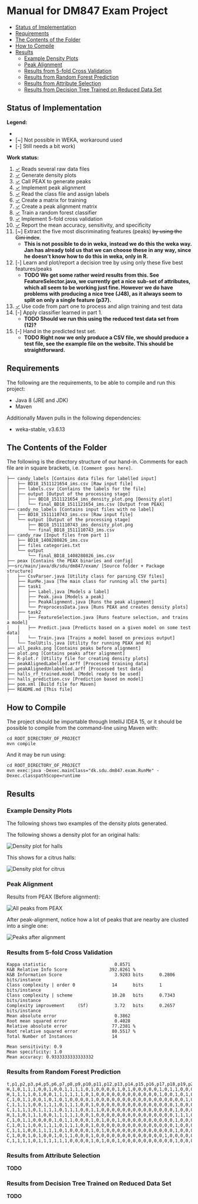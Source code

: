 # Manual for DM847 Exam Project

<!-- MarkdownTOC -->

- [Status of Implementation](#status-of-implementation)
- [Requirements](#requirements)
- [The Contents of the Folder](#the-contents-of-the-folder)
- [How to Compile](#how-to-compile)
- [Results](#results)
    - [Example Density Plots](#example-density-plots)
    - [Peak Alignment](#peak-alignment)
    - [Results from 5-fold Cross Validation](#results-from-5-fold-cross-validation)
    - [Results from Random Forest Prediction](#results-from-random-forest-prediction)
    - [Results from Attribute Selection](#results-from-attribute-selection)
    - [Results from Decision Tree Trained on Reduced Data Set](#results-from-decision-tree-trained-on-reduced-data-set)

<!-- /MarkdownTOC -->

## Status of Implementation

__Legend:__

  - [✓]: Done, 
  - [~] Not possible in WEKA, workaround used
  - [-] Still needs a bit work)

__Work status:__

  1. [✓] Reads several raw data files
  2. [✓] Generate density plots
  3. [✓] Call PEAX to generate peaks
  4. [✓] Implement peak alignment
  5. [✓] Read the class file and assign labels
  6. [✓] Create a matrix for training
  7. [✓] Create a peak alignment matrix
  8. [✓] Train a random forest classifier
  9. [✓] Implement 5-fold cross validation
  10. [✓] Report the mean accuracy, sensitivity, and specificity
  11. [~] Extract the five most discriminating features (peaks) ~~by using the
  Gini index~~. 
      - __This is not possible to do in weka, instead we do this the weka way.
        Jan has already told us that we can choose these in any way, since he
        doesn't know how to do this in weka, only in R.__
  12. [-] Learn and plot/report a decision tree by using only these five best
      features/peaks
      - __TODO We get some rather weird results from this. See
        FeatureSelector.java, we currently get a nice sub-set of attributes,
        which all seem to be working just fine. However we do have problems
        with producing a nice tree (J48), as it always seem to split on only a
        single feature (p37).__
  13. [✓] Use code from part one to process and align training and test data
  14. [-] Apply classifier learned in part 1. 
      - __TODO Should we run this using the reduced test data set from (12)?__
  15. [-] Hand in the predicted test set.
      - __TODO Right now we only produce a CSV file, we should produce a test
        file, see the example file on the website. This should be
        straightforward.__

## Requirements

The following are the requirements, to be able to compile and run this
project:

  - Java 8 (JRE and JDK)
  - Maven

Additionally Maven pulls in the following dependencies:

  - weka-stable, v3.6.13

## The Contents of the Folder

The following is the directory structure of our hand-in. Comments for each
file are in square brackets, i.e. `[Comment goes here]`.

```text
├── candy_labels [Contains data files for labelled input]
│   ├── BD18_1511121654_ims.csv [Raw input file]
│   ├── labels.csv [Contains the labels for the file]
│   ├── output [Output of the processing stage]
│   │   ├── BD18_1511121654_ims_density_plot.png [Density plot]
│   │   └── final_BD18_1511121654_ims.csv [Output from PEAX]
├── candy_no_labels [Contains input files with no label]
│   ├── BD18_1511110743_ims.csv [Raw input file]
│   └── output [Output of the processing stage]
│       ├── BD18_1511110743_ims_density_plot.png
│       └── final_BD18_1511110743_ims.csv
├── candy_raw [Input files from part 1]
│   ├── BD18_1408280826_ims.csv
│   ├── files categories.txt
│   └── output
│       └── final_BD18_1408280826_ims.csv
├── peax [Contains the PEAX binaries and config]
├──src/main/java/dk/sdu/dm847/exam/ [Source folder + Package structure]
│   ├── CsvParser.java [Utility class for parsing CSV files]
│   ├── RunMe.java [The main class for running all the parts]
│   ├── task1
│   │   ├── Label.java [Models a label]
│   │   ├── Peak.java [Models a peak]
│   │   ├── PeakAlignment.java [Runs the peak alignment]
│   │   └── PreprocessData.java [Runs PEAX and creates density plots]
│   ├── task2
│   │   ├── FeatureSelection.java [Runs feature selection, and trains a model]
│   │   ├── Predict.java [Predicts based on a given model on some test data]
│   │   └── Train.java [Trains a model based on previous output]
│   └── ToolUtils.java [Utility for running PEAX and R]
├── all_peaks.png [Contains peaks before alignment]
├── plot.png [Contains peaks after alignment]
├── R-plot.r [Utility file for creating density plots]
├── peakAlignedLabelled.arff [Processed training data]
├── peakAlignedUnlabelled.arff [Processed test data]
├── halls_rf_trained.model [Model ready to be used]
├── halls_prediction.csv [Prediction based on model]
├── pom.xml [Build file for Maven]
├── README.md [This file]
```

## How to Compile

The project should be importable through IntelliJ IDEA 15, or it should be
possible to compile from the command-line using Maven with:

```
cd ROOT_DIRECTORY_OF_PROJECT
mvn compile
```

And it may be run using:

```
cd ROOT_DIRECTORY_OF_PROJECT
mvn exec:java -Dexec.mainClass="dk.sdu.dm847.exam.RunMe" -Dexec.classpathScope=runtime
```

## Results

### Example Density Plots

The following shows two examples of the density plots generated.

The following shows a density plot for an original halls:

![Density plot for halls](candy_labels/output/BD18_1511121654_ims_density_plot.png)

This shows for a citrus halls:

![Density plot for citrus](candy_labels/output/BD18_1511121658_ims_density_plot.png)

### Peak Alignment

Results from PEAX (Before alignment):

![All peaks from PEAX](all_peaks.png)

After peak-alignment, notice how a lot of peaks that are nearby are clusted
into a single one:

![Peaks after alignment](plot.png)

### Results from 5-fold Cross Validation

```text
Kappa statistic                          0.8571
K&B Relative Info Score                392.8261 %
K&B Information Score                    3.9283 bits      0.2806 bits/instance
Class complexity | order 0              14      bits      1      bits/instance
Class complexity | scheme               10.28   bits      0.7343 bits/instance
Complexity improvement     (Sf)          3.72   bits      0.2657 bits/instance
Mean absolute error                      0.3862
Root mean squared error                  0.4028
Relative absolute error                 77.2381 %
Root relative squared error             80.5517 %
Total Number of Instances               14     

Mean sensitivity: 0.9
Mean specificity: 1.0
Mean accuracy: 0.9333333333333332
```

### Results from Random Forest Prediction

```text
t,p1,p2,p3,p4,p5,p6,p7,p8,p9,p10,p11,p12,p13,p14,p15,p16,p17,p18,p19,p20,p21,p22,p23,p24,p25,p26,p27,p28,p29,p30,p31,p32,p33,p34,p35,p36,p37,p38,p39,p40,p41,p42,p43,p44,p45,p46,p47,p48,p49,p50,p51,p52,p53,p54,p55,p56,p57,p58,p59,p60,p61,p62,p63,p64,p65,p66,p67,p68,p69,p70,p71,p72,p73,p74,p75,p76,p77,p78,p79,p80,p81,p82,p83,p84,p85,p86,p87,p88,p89,p90,p91,p92,p93,p94,p95,p96,p97,p98,p99,p100,p101,p102,p103,p104,p105,p106,p107,p108,p109,p110,p111,p112,p113,p114,p115,p116,p117,p118,p119,p120,p121,p122,p123,p124,p125,p126,p127,p128,p129,p130,p131,p132,p133,p134,p135,p136,p137,p138,p139,p140,p141,p142,p143,p144,p145,p146,p147,p148,p149,p150,p151,p152,p153,p154,p155,p156,p157,p158,p159,p160,p161,p162,p163,p164,p165,p166,p167,p168,p169,p170,p171,p172,p173,p174,p175,p176,p177,p178,p179,p180,p181,p182,p183,p184,p185,p186,p187,p188,p189,p190,p191,p192,p193,p194,p195,p196,p197,p198,p199,p200,p201,p202,p203,sourcefile
H,1,0,1,1,1,0,0,1,0,0,1,1,1,1,0,1,0,0,0,0,1,0,1,0,0,0,0,0,1,0,1,1,0,0,0,0,0,1,0,0,0,0,0,0,0,0,0,0,0,1,0,0,0,0,0,1,0,0,0,0,0,0,0,0,0,0,0,0,0,0,1,1,1,0,0,0,0,0,0,0,1,1,0,0,0,0,1,0,0,1,1,0,1,0,1,1,1,1,1,0,1,0,0,0,0,0,0,0,0,0,0,0,1,0,0,0,0,0,1,0,0,0,0,0,0,0,0,0,0,0,0,0,0,0,0,0,0,0,1,0,0,0,0,0,0,0,0,0,0,0,0,0,0,0,0,0,0,0,0,0,0,0,0,1,0,0,0,0,0,0,0,0,0,1,0,0,0,0,1,0,0,0,0,0,1,0,0,0,0,0,1,1,0,0,1,1,1,1,0,0,0,0,0,BD18_1511110743_ims.csv
H,1,1,1,1,0,1,0,0,1,1,1,1,1,1,0,1,0,0,0,0,0,0,0,0,0,0,0,0,1,0,0,1,0,1,0,0,0,0,0,0,0,0,0,1,0,0,0,0,0,0,0,0,0,1,0,0,0,0,0,1,0,0,0,0,1,0,0,0,1,1,1,0,1,0,0,0,0,1,0,0,1,1,0,0,0,1,0,1,0,0,0,0,0,0,0,1,0,0,0,0,0,0,0,0,0,0,0,0,0,0,0,0,0,0,0,0,0,1,0,0,0,0,0,0,0,0,0,0,0,0,0,0,0,0,0,0,0,0,0,0,0,0,0,0,0,0,0,0,0,0,0,0,0,0,0,0,0,0,1,0,0,0,0,0,0,0,0,0,0,0,0,0,1,0,0,0,0,0,0,1,0,0,0,0,0,0,0,0,0,1,1,0,0,1,0,0,1,0,0,1,0,0,0,BD18_1511110750_ims.csv
C,1,0,1,1,0,0,1,0,1,0,1,0,0,0,0,1,0,0,0,0,0,0,0,0,0,0,0,0,0,0,0,0,0,1,0,0,0,0,1,0,0,0,0,0,0,0,0,0,0,0,0,0,0,0,0,0,0,0,0,0,0,1,1,0,0,0,1,0,0,0,0,0,0,0,0,0,0,0,0,0,0,0,0,0,0,1,0,0,0,1,0,0,0,0,0,0,0,0,0,0,0,0,0,0,0,0,0,0,0,0,1,0,0,0,0,0,0,0,0,0,0,0,0,0,0,0,0,0,0,0,0,0,0,1,0,0,0,0,0,0,0,0,0,0,0,0,0,0,1,0,0,0,0,0,0,0,0,0,0,0,0,0,0,0,0,0,0,0,0,0,0,0,0,0,0,0,0,0,0,0,0,0,0,0,0,0,0,0,1,1,0,0,0,0,0,0,0,0,0,0,0,0,0,BD18_1511110908_ims.csv
C,1,1,1,1,0,0,1,1,1,0,1,1,1,0,0,1,0,0,0,0,0,0,0,0,0,0,0,0,0,0,0,1,0,0,0,0,0,0,0,0,0,0,0,0,0,0,0,0,0,0,0,0,0,0,0,0,0,0,0,0,0,0,0,0,1,0,0,0,0,0,0,0,0,0,0,0,0,0,0,0,0,0,0,0,0,1,0,0,0,0,0,0,0,0,1,0,0,0,0,0,0,0,0,0,0,0,0,0,0,0,1,0,0,0,0,0,0,0,0,0,0,0,0,0,0,0,0,0,0,0,0,0,0,0,0,0,0,0,0,0,0,0,0,0,0,0,0,0,0,0,0,0,0,0,0,1,0,0,0,0,0,0,0,0,0,0,0,0,0,0,0,0,0,0,1,0,0,1,0,0,0,0,0,0,0,0,0,0,1,0,1,1,0,0,0,0,0,0,0,0,0,0,0,BD18_1511110804_ims.csv
C,1,1,1,1,0,1,1,1,1,0,1,1,1,0,0,1,1,0,0,0,0,0,0,0,0,0,0,0,0,0,0,1,0,0,0,0,0,0,0,0,0,0,0,0,0,0,0,0,0,0,0,0,0,1,0,0,0,0,0,0,0,0,0,0,0,0,0,0,0,0,0,0,0,0,0,0,0,0,0,0,0,0,0,0,0,1,0,0,0,0,0,0,0,1,0,0,0,0,0,0,0,0,0,0,0,0,0,0,0,0,1,0,0,0,0,0,0,0,0,0,0,0,0,0,0,0,0,0,0,0,0,0,0,0,0,0,0,0,0,0,0,0,0,0,0,0,0,0,0,0,0,0,1,0,0,0,0,0,0,0,0,0,0,0,0,0,0,0,0,0,0,0,0,0,1,0,0,1,0,0,0,0,0,0,0,0,0,0,0,0,0,0,1,1,0,0,0,0,0,0,0,0,0,BD18_1511110755_ims.csv
H,1,1,0,1,1,1,0,0,1,1,1,1,1,0,0,1,0,0,0,0,0,0,0,0,0,0,0,0,0,0,0,1,1,1,0,0,0,1,0,0,0,0,0,0,0,1,0,0,0,0,0,0,0,0,0,0,0,0,0,1,0,0,0,0,1,0,0,0,0,0,0,0,0,0,0,0,0,0,0,1,1,1,0,0,0,0,0,0,0,1,1,0,1,0,0,0,0,0,0,0,0,0,0,0,1,0,0,0,0,0,0,0,0,0,0,0,0,1,0,0,0,1,1,0,0,0,0,0,0,0,0,0,0,0,0,0,0,0,0,0,0,0,0,0,0,0,0,1,0,0,1,0,0,0,0,0,0,0,0,0,0,0,0,0,0,0,0,0,0,0,0,0,0,0,0,0,0,0,1,0,0,0,0,0,0,0,0,0,1,0,0,1,0,0,0,0,0,0,1,0,1,1,1,BD18_1511110748_ims.csv
C,1,0,1,1,0,0,0,0,1,0,1,1,0,0,0,1,0,1,0,0,1,0,0,0,0,0,0,0,0,0,0,1,0,0,0,0,0,0,0,0,0,0,0,0,0,0,0,0,0,0,0,0,0,0,0,0,0,0,0,0,0,1,0,0,0,0,1,0,0,0,0,0,0,0,0,0,0,0,0,0,0,0,0,0,0,1,0,0,0,0,0,0,0,0,0,0,0,0,0,0,0,0,0,0,0,0,0,0,0,0,0,0,0,0,0,0,0,0,0,0,0,0,0,0,0,0,0,0,0,0,0,0,0,0,0,0,0,0,0,0,0,0,0,0,0,0,0,0,1,0,0,0,0,0,0,1,0,0,0,0,0,0,0,0,0,0,0,0,0,0,0,0,0,0,1,0,0,1,0,0,0,0,0,0,0,0,0,0,0,0,0,0,0,0,0,0,0,0,0,0,0,0,0,BD18_1511110919_ims.csv
C,1,0,1,1,0,0,1,1,1,0,1,1,1,0,0,1,0,0,0,0,0,0,0,0,0,0,0,0,0,0,0,1,0,0,0,0,0,0,1,0,0,0,0,0,0,0,0,0,0,0,0,0,0,0,0,0,0,0,0,0,0,0,0,0,0,0,1,0,0,0,0,0,0,0,0,0,0,0,0,0,0,0,0,0,0,0,0,0,0,1,0,0,0,0,0,0,0,0,0,0,0,0,0,0,0,0,0,0,0,0,1,0,0,0,0,0,0,0,0,0,0,0,0,0,0,0,0,0,0,0,0,0,0,0,0,0,0,0,0,0,0,0,0,0,0,0,0,0,1,0,0,0,0,0,0,0,0,0,0,0,0,0,0,0,0,0,0,0,0,0,0,0,0,0,1,0,0,1,1,0,0,0,0,0,0,0,0,0,1,0,0,0,0,0,0,0,0,0,0,0,0,0,0,BD18_1511110914_ims.csv
C,1,1,1,0,0,1,1,1,1,0,1,0,0,0,0,1,0,1,0,0,0,0,0,0,0,0,0,0,0,0,0,1,0,0,0,0,0,0,0,0,0,0,0,0,0,0,0,0,0,0,0,0,0,0,0,0,0,0,0,0,0,1,0,0,1,0,0,0,0,0,0,0,0,0,0,0,0,0,0,0,0,0,0,0,0,1,0,0,0,1,0,0,0,0,0,0,0,0,0,0,0,0,0,0,0,0,0,0,0,0,1,0,0,0,0,0,0,0,0,0,0,0,0,0,0,0,0,0,0,0,0,0,0,1,0,0,0,0,0,0,0,0,0,0,0,0,0,0,1,0,0,0,0,0,0,0,0,0,0,0,0,0,0,0,0,0,0,0,0,0,0,0,0,0,0,0,0,0,0,0,0,0,0,0,0,0,0,1,0,0,0,0,0,1,0,0,0,0,0,0,0,0,0,BD18_1511110900_ims.csv
C,1,0,0,1,0,1,0,0,1,0,1,1,0,0,0,1,0,0,0,0,0,0,0,0,0,0,0,0,0,1,0,0,0,0,0,0,0,0,1,1,0,0,0,0,0,0,0,0,0,0,0,0,0,0,0,0,0,0,0,0,0,1,1,0,0,0,0,0,0,0,0,0,0,0,0,1,0,0,0,0,1,0,0,0,1,1,0,1,0,0,0,0,0,1,0,0,0,0,0,0,0,0,0,1,0,0,0,0,1,0,0,0,0,0,0,0,0,0,0,0,0,0,0,0,0,0,0,1,0,0,0,0,0,0,0,0,0,0,0,0,0,0,0,1,0,0,1,0,1,0,0,0,0,0,0,0,0,0,0,0,0,0,0,0,0,0,0,0,0,0,0,0,0,1,1,0,0,0,0,0,0,0,1,0,0,0,0,0,0,0,1,0,0,1,0,0,0,0,1,0,0,0,0,BD18_1511110857_ims.csv
C,1,1,1,1,0,1,1,1,1,1,1,0,0,0,0,1,0,1,0,0,1,0,0,0,0,0,0,0,0,0,0,1,0,0,0,0,0,0,1,0,0,0,0,0,0,0,0,0,0,0,0,0,0,0,0,0,0,0,0,0,0,1,0,0,0,0,1,0,0,0,1,0,0,0,0,0,0,0,0,0,0,0,0,0,0,0,0,0,0,0,0,0,0,0,0,0,0,0,0,0,0,0,0,0,0,0,0,0,0,0,1,0,0,0,0,0,0,0,0,0,0,0,0,0,0,0,0,0,0,0,0,0,1,0,1,0,0,0,0,0,0,0,0,0,0,0,0,1,1,0,0,1,0,0,0,0,0,0,0,0,0,0,0,0,0,0,0,0,0,0,0,0,0,0,1,0,0,0,0,0,0,0,0,0,0,0,0,0,1,0,0,0,0,0,0,0,0,0,0,0,0,0,0,BD18_1511110904_ims.csv
```

### Results from Attribute Selection

__TODO__

### Results from Decision Tree Trained on Reduced Data Set

__TODO__
